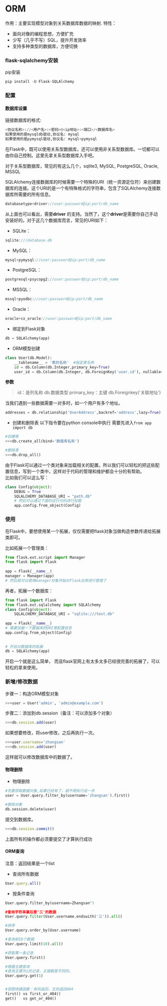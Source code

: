 # ORM
作用：主要实现模型对象到关系数据库数据的映射.
特性：
- 面向对像的编程思想，方便扩充
- 少写（几乎不写）SQL，提升开发效率
- 支持多种类型的数据库，方便切换

### flask-sqlalchemy安装
pip安装
```js
pip install -U Flask-SQLAlchemy
```

### 配置
#### 数据库设置
链接数据库的格式:  
```python
<协议名称>://<⽤户名>:<密码>@<ip地址>:<端⼝>/<数据库名>  
如果使⽤的是mysqldb驱动,协议名: mysql  
如果使⽤的是pymysql驱动,协议名: mysql+pymysql
```
在Flask中，既可以使用关系型数据库，还可以使用非关系型数据库。一切都可以由你自己控制。这里先拿关系型数据库入手吧。

对于关系型数据库，常见的有这么几个，sqlite3, MySQL, PostgreSQL, Oracle, MSSQL

SQLAlchemy连接数据库的时候需要一个特殊的URI（统一资源定位符）来创建数据库的连接。这个URI的是一个有特殊格式的字符串，包含了SQLAlchemy连接数据库所需要的所有信息。

```csharp
databasetype+driver://user:password@ip:port/db_name
```

从上面也可以看出，需要**driver** 的支持。当然了，这个**driver**是需要你自己手动安装好的。对于这几个数据库而言，常见的URI如下：

-   SQLite：

```csharp
sqlite:///database.db
```

-   MySQL：

```csharp
mysql+pymysql://user:password@ip:port/db_name
```

-   PostgreSQL：

```csharp
postgresql+psycopg2://user:password@ip:port/db_name
```

-   MSSQL：

```csharp
mssql+pyodbc://user:password@ip:port/db_name
```

-   Oracle：

```csharp
oracle+cx_oracle://user:password@ip:port/db_name
```
- 绑定到Flask对象
```python
db = SQLAlchemy(app)
```
- ORM模型创建
```python
class User(db.Model):
	__tablename__ = '表的名称'	#指定表名称
	id = db.Column(db.Integer,primary_key=True)
	user_id = db.Column(db.Integer, db.ForeignKey('user.id'), nullable=False)
```
**参数**
>id：是列名称
>db.数据类型
>primary_key：主键
>db.Foreignkey('关联地址')

当我们遇到一些数据需要一对多时，如一个用户有多个地址。
```python
addresses = db.relationship('UserAddress',backref='address',lazy=True)
```
- 创建和删除表
以下指令要在python console中执行
需要先进入`from app import db`
```python
#创建表
>>>db.create_all(bind='数据库名称')

#删除表
>>>db.drop_all()
```
由于Flask可以通过一个类对象来加载相关的配置。所以我们可以轻松的把这些配置信息，写到一个类中，这样对于代码的管理和维护都会十分的有帮助。   
比如我们可以这么写：

```python
class Config(object):    
	DEBUG = True    
	SQLALCHEMY_DATABASE_URI = "path.db" 
	# 然后可以通过下面的这行代码进行加载
	app.config.from_object(Config)
```

### 使用

在Flask中，要想使用某一个拓展，仅仅需要把flask对象当做构造参数传递给拓展类即可。

比如拓展一个管理类：

```python  
from flask.ext.script import Manager
from flask import Flask
    
app = Flask(__name__)
manager = Manager(app)
# 然后就可以使用manager对象开始对flask应用进行管理了
```

再者，拓展一个数据库：

```python
from flask import Flask
from flask.ext.sqlalchemy import SQLAlchemy 
class Config(object):    
	SQLALCHEMY_DATABASE_URI = "sqlite:///test.db" 
	
app = Flask(__name__)
# 需要加载一下数据库的URI等配置信息
app.config.from_object(Config) 
	
	
# 开启对数据库的拓展
db = SQLAlchemy(app)
```

开启一个就是这么简单， 而且flask官网上有太多太多已经很完善的拓展了，可以轻松的拿来使用。

### 新增/修改数据
步骤一：构造ORM模型对象
```python
>>>user = User('admin', 'admin@example.com')
```
步骤二：添加到db.session（备注：可以添加多个对象）
```js
>>>db.session.add(user)
```
如果想要修改，将user修改，之后再执行一次。
```js
>>>user.username='zhangsan'
>>>db.session.add(user)
```
这样就可以修改数据库中的数据了。



#### 物理删除

- 物理删除
```python
#先要获取数据对象,如果已经有了，就不用执行这一步
user = User.query.filter_by(username='zhangsan').first()

#删除对象
db.session.delete(user)
```
提交到数据库。
```js
>>>db.session.commit()
```
上面所有的操作都必须要提交了才算执行成功


#### ORM查询
注意：返回结果是一个list
- 查询所有数据
```js
User.query.all()
```
- 按条件查询
```python
User.query.filter_by(username=Zhangsan")

#查询字符串最后是'三'的数据
User.query.filter(User.username.endswith('三')).all()

#排序
User.query.order_by(User.username)

#查询前10个数据
User.query.limit(10).all()

#获取第一条记录
User.query.first()

#根据主键查询
#查询主键为1的记录，主键都是不同的。
User.query.get(1)


#视图快捷函数：有则返回，无则返回404
first() vs first_or_404()
get()   vs get_or_404()
```
